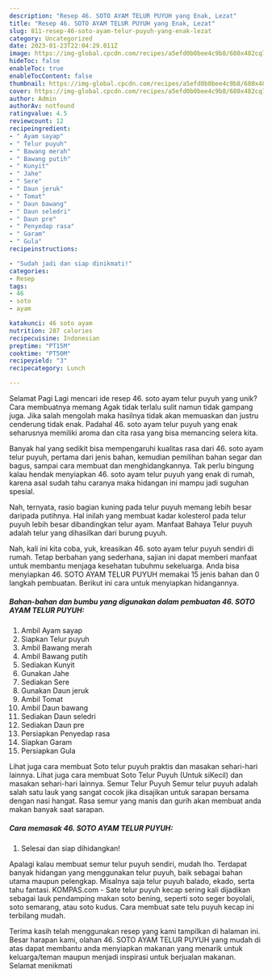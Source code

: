 ```yaml
---
description: "Resep 46. SOTO AYAM TELUR PUYUH yang Enak, Lezat"
title: "Resep 46. SOTO AYAM TELUR PUYUH yang Enak, Lezat"
slug: 811-resep-46-soto-ayam-telur-puyuh-yang-enak-lezat
category: Uncategorized
date: 2023-01-23T22:04:29.011Z
image: https://img-global.cpcdn.com/recipes/a5efd0b0bee4c9b8/680x482cq70/46-soto-ayam-telur-puyuh-foto-resep-utama.jpg
hideToc: false
enableToc: true
enableTocContent: false
thumbnail: https://img-global.cpcdn.com/recipes/a5efd0b0bee4c9b8/680x482cq70/46-soto-ayam-telur-puyuh-foto-resep-utama.jpg
cover: https://img-global.cpcdn.com/recipes/a5efd0b0bee4c9b8/680x482cq70/46-soto-ayam-telur-puyuh-foto-resep-utama.jpg
author: Admin
authorAv: notfound
ratingvalue: 4.5
reviewcount: 12
recipeingredient:
- " Ayam sayap"
- " Telur puyuh"
- " Bawang merah"
- " Bawang putih"
- " Kunyit"
- " Jahe"
- " Sere"
- " Daun jeruk"
- " Tomat"
- " Daun bawang"
- " Daun seledri"
- " Daun pre"
- " Penyedap rasa"
- " Garam"
- " Gula"
recipeinstructions:

- "Sudah jadi dan siap dinikmati!"
categories:
- Resep
tags:
- 46
- soto
- ayam

katakunci: 46 soto ayam 
nutrition: 287 calories
recipecuisine: Indonesian
preptime: "PT15M"
cooktime: "PT50M"
recipeyield: "3"
recipecategory: Lunch

---
```



Selamat Pagi Lagi mencari ide resep 46. soto ayam telur puyuh yang unik? Cara membuatnya memang Agak tidak terlalu sulit namun tidak gampang juga. Jika salah mengolah maka hasilnya tidak akan memuaskan dan justru cenderung tidak enak. Padahal 46. soto ayam telur puyuh yang enak seharusnya memiliki aroma dan cita rasa yang bisa memancing selera kita.


Banyak hal yang sedikit bisa mempengaruhi kualitas rasa dari 46. soto ayam telur puyuh, pertama dari jenis bahan, kemudian pemilihan bahan segar dan bagus, sampai cara membuat dan menghidangkannya. Tak perlu bingung kalau hendak menyiapkan 46. soto ayam telur puyuh yang enak di rumah, karena asal sudah tahu caranya maka hidangan ini mampu jadi suguhan spesial.

Nah, ternyata, rasio bagian kuning pada telur puyuh memang lebih besar daripada putihnya. Hal inilah yang membuat kadar kolesterol pada telur puyuh lebih besar dibandingkan telur ayam. Manfaat Bahaya Telur puyuh adalah telur yang dihasilkan dari burung puyuh.


Nah, kali ini kita coba, yuk, kreasikan 46. soto ayam telur puyuh sendiri di rumah. Tetap berbahan yang sederhana, sajian ini dapat memberi manfaat untuk membantu menjaga kesehatan tubuhmu sekeluarga. Anda bisa menyiapkan 46. SOTO AYAM TELUR PUYUH memakai 15 jenis bahan dan 0 langkah pembuatan. Berikut ini cara untuk menyiapkan hidangannya.

<!--inarticleads1-->

##### Bahan-bahan dan bumbu yang digunakan dalam pembuatan 46. SOTO AYAM TELUR PUYUH:

1. Ambil  Ayam sayap
1. Siapkan  Telur puyuh
1. Ambil  Bawang merah
1. Ambil  Bawang putih
1. Sediakan  Kunyit
1. Gunakan  Jahe
1. Sediakan  Sere
1. Gunakan  Daun jeruk
1. Ambil  Tomat
1. Ambil  Daun bawang
1. Sediakan  Daun seledri
1. Sediakan  Daun pre
1. Persiapkan  Penyedap rasa
1. Siapkan  Garam
1. Persiapkan  Gula


Lihat juga cara membuat Soto telur puyuh praktis dan masakan sehari-hari lainnya. Lihat juga cara membuat Soto Telur Puyuh (Untuk siKecil) dan masakan sehari-hari lainnya. Semur Telur Puyuh Semur telur puyuh adalah salah satu lauk yang sangat cocok jika disajikan untuk sarapan bersama dengan nasi hangat. Rasa semur yang manis dan gurih akan membuat anda makan banyak saat sarapan. 

<!--inarticleads2-->

##### Cara memasak 46. SOTO AYAM TELUR PUYUH:


1. Selesai dan siap dihidangkan!

Apalagi kalau membuat semur telur puyuh sendiri, mudah lho. Terdapat banyak hidangan yang menggunakan telur puyuh, baik sebagai bahan utama maupun pelengkap. Misalnya saja telur puyuh balado, ekado, serta tahu fantasi. KOMPAS.com - Sate telur puyuh kecap sering kali dijadikan sebagai lauk pendamping makan soto bening, seperti soto seger boyolali, soto semarang, atau soto kudus. Cara membuat sate telu puyuh kecap ini terbilang mudah. 

Terima kasih telah menggunakan resep yang kami tampilkan di halaman ini. Besar harapan kami, olahan 46. SOTO AYAM TELUR PUYUH yang mudah di atas dapat membantu anda menyiapkan makanan yang menarik untuk keluarga/teman maupun menjadi inspirasi untuk berjualan makanan. Selamat menikmati
